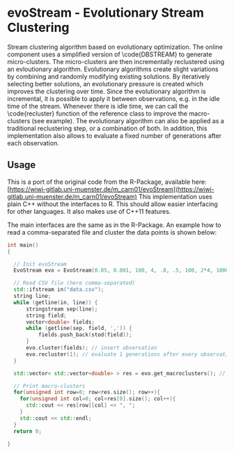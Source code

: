 # evoStream - Evolutionary Stream Clustering

Stream clustering algorithm based on evolutionary optimization.
The online component uses a simplified version of \code{DBSTREAM} to generate micro-clusters.
The micro-clusters are then incrementally reclustered using an evloutionary algorithm.
Evolutionary algorithms create slight variations by combining and randomly modifying existing solutions.
By iteratively selecting better solutions, an evolutionary pressure is created which improves the clustering over time.
Since the evolutionary algorithm is incremental, it is possible to apply it between observations, e.g. in the idle time of the stream.
Whenever there is idle time, we can call the \code{recluster} function of the reference class to improve the macro-clusters (see example).
The evolutionary algorithm can also be applied as a traditional reclustering step, or a combination of both.
In addition, this implementation also allows to evaluate a fixed number of generations after each observation.

## Usage

This is a port of the original code from the R-Package, available here: [https://wiwi-gitlab.uni-muenster.de/m_carn01/evoStream](https://wiwi-gitlab.uni-muenster.de/m_carn01/evoStream)
This implementation uses plain C++ without the interfaces to R. This should allow easier interfacing for other languages. It also makes use of C++11 features.

The main interfaces are the same as in the R-Package. An example how to read a comma-separated file and cluster the data points is shown below:

```Cpp
int main()
{

  // Init evoStream
  EvoStream evo = EvoStream(0.05, 0.001, 100, 4, .8, .5, 100, 2*4, 1000);

  // Read CSV file (here comma-separated)
  std::ifstream in("data.csv");
  string line;
  while (getline(in, line)) {
      stringstream sep(line);
      string field;
      vector<double> fields;
      while (getline(sep, field, ',')) {
          fields.push_back(stod(field));
      }
      evo.cluster(fields); // insert observation
      evo.recluster(1); // evaluate 1 generations after every observation. This can be adapted to the available time
  }

  std::vector< std::vector<double> > res = evo.get_macroclusters(); // reclustering evaluates 1000 additional generations (parameter)

  // Print macro-clusters
  for(unsigned int row=0; row<res.size(); row++){
    for(unsigned int col=0; col<res[0].size(); col++){
      std::cout << res[row][col] << ", ";
    }
    std::cout << std::endl;
  }
  return 0;

}
```
